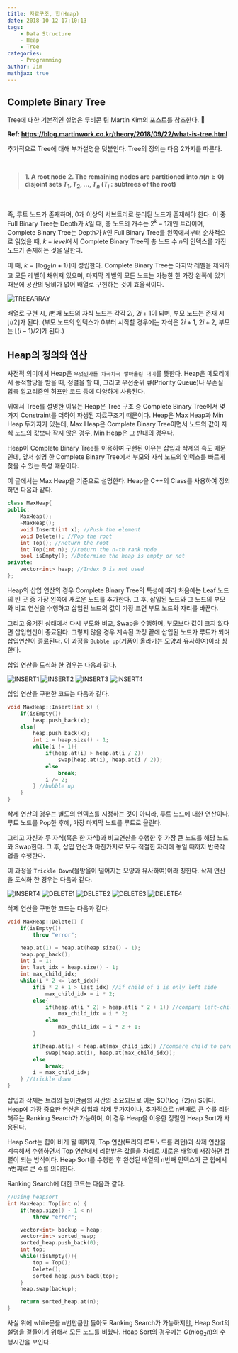 ```yaml
---
title: 자료구조, 힙(Heap)
date: 2018-10-12 17:10:13
tags:
    - Data Structure
    - Heap
    - Tree
categories:
    - Programming
author: Jim
mathjax: true
---
```


## Complete Binary Tree

Tree에 대한 기본적인 설명은 루비콘 팀 Martin Kim의 포스트를 참조한다. :bow:

**Ref: <https://blog.martinwork.co.kr/theory/2018/09/22/what-is-tree.html>**

추가적으로 Tree에 대해 부가설명을 덧붙인다.
Tree의 정의는 다음 2가지를 따른다.

</br>

> **1. A root node**
> **2. The remaining nodes are partitioned into $n(n \geq 0)$ disjoint sets $T_1, T_2, ... , T_n$ ($T_i$ : subtrees of the root)**

</br>

즉, 루트 노드가 존재하며, 0개 이상의 서브트리로 분리된 노드가 존재해야 한다.
이 중 Full Binary Tree는 Depth가 $k$일 때, 총 노드의 개수는 $2^k - 1$개인 트리이며,
Complete Binary Tree는 Depth가 $k$인 Full Binary Tree를 왼쪽에서부터 순차적으로 읽었을 때, $k-level$에서 Complete Binary Tree의 총 노드 수 $n$의 인덱스를 가진 노드가 존재하는 것을 말한다.

이 때, $k =\lceil\log_{2}(n + 1)\rceil$이 성립한다.
Complete Binary Tree는 마지막 레벨을 제외하고 모든 레벨이 채워져 있으며, 마지막 레벨의 모든 노드는 가능한 한 가장 왼쪽에 있기 때문에 공간의 낭비가 없어 배열로 구현하는 것이 효율적이다.

<!--more-->

![TREEARRAY](/images/about-heap/treearray.png)

배열로 구현 시, $i$번째 노드의 자식 노드는 각각 $2i,\ 2i + 1$이 되며, 부모 노드는 존재 시 $\lfloor i / 2\rfloor$가 된다. (부모 노드의 인덱스가 $0$부터 시작할 경우에는 자식은  $2i + 1,\ 2i + 2$, 부모는 $\lfloor(i - 1) / 2\rfloor$가 된다.)

## Heap의 정의와 연산

사전적 의미에서 Heap은 `무엇인가를 차곡차곡 쌓아올린 더미`를 뜻한다.
Heap은 메모리에서 동적할당을 받을 때, 정렬을 할 때, 그리고 우선순위 큐(Priority Queue)나 무손실 압축 알고리즘인 허프만 코드 등에 다양하게 사용된다.

위에서 Tree를 설명한 이유는 Heap은 Tree 구조 중 Complete Binary Tree에서 몇가지 Constraint를 더하여 파생된 자료구조기 때문이다.
Heap은 Max Heap과 Min Heap 두가지가 있는데, Max Heap은 Complete Binary Tree이면서 노드의 값이 자식 노드의 값보다 작지 않은 경우, Min Heap은 그 반대의 경우다.

Heap이 Complete Binary Tree를 이용하여 구현된 이유는 삽입과 삭제의 속도 때문인데, 앞서 설명 한 Complete Binary Tree에서 부모와 자식 노드의 인덱스를 빠르게 찾을 수 있는 특성 때문이다.

이 글에서는 Max Heap을 기준으로 설명한다.
Heap을 C++의 Class를 사용하여 정의하면 다음과 같다.

```c++
class MaxHeap{
public:
    MaxHeap();
    ~MaxHeap();
    void Insert(int x); //Push the element
    void Delete(); //Pop the root
    int Top(); //Return the root
    int Top(int n); //return the n-th rank node
    bool isEmpty(); //Determine the heap is empty or not
private:
    vector<int> heap; //Index 0 is not used
};
```

Heap의 삽입 연산의 경우 Complete Binary Tree의 특성에 따라 처음에는 Leaf 노드의 빈 곳 중 가장 왼쪽에 새로운 노드를 추가한다.
그 후, 삽입된 노드와 그 노드의 부모와 비교 연산을 수행하고 삽입된 노드의 값이 가장 크면 부모 노드와 자리를 바꾼다.

그리고 옮겨진 상태에서 다시 부모와 비교, Swap을 수행하며, 부모보다 값이 크지 않다면 삽입연산이 종료된다.
그렇지 않을 경우 계속된 과정 끝에 삽입된 노드가 루트가 되며 삽입연산이 종료된다.
이 과정을 `Bubble up`(거품이 올라가는 모양과 유사하여)이라 칭한다.

삽입 연산을 도식화 한 경우는 다음과 같다.

![INSERT1](/images/about-heap/insert1.jpg)
![INSERT2](/images/about-heap/insert2.jpg)
![INSERT3](/images/about-heap/insert3.jpg)
![INSERT4](/images/about-heap/insert4.jpg)

삽입 연산을 구현한 코드는 다음과 같다.
```c++
void MaxHeap::Insert(int x) {
    if(isEmpty())
        heap.push_back(x);
    else{
        heap.push_back(x);
        int i = heap.size() - 1;
        while(i != 1){
            if(heap.at(i) > heap.at(i / 2))
                swap(heap.at(i), heap.at(i / 2));
            else
                break;
            i /= 2;
        } //bubble up
    }
}
```

삭제 연산의 경우는 별도의 인덱스를 지정하는 것이 아니라, 루트 노드에 대한 연산이다.
루트 노드를 Pop한 후에, 가장 마지막 노드를 루트로 올린다.

그리고 자신과 두 자식(혹은 한 자식)과 비교연산을 수행한 후 가장 큰 노드를 해당 노드와 Swap한다.
그 후, 삽입 연산과 마찬가지로 모두 적절한 자리에 놓일 때까지 반복작업을 수행한다.

이 과정을 `Trickle Down`(물방울이 떨어지는 모양과 유사하여)이라 칭한다.
삭제 연산을 도식화 한 경우는 다음과 같다.

![INSERT4](/images/about-heap/insert4.jpg)
![DELETE1](/images/about-heap/delete1.jpg)
![DELETE2](/images/about-heap/delete2.jpg)
![DELETE3](/images/about-heap/delete3.jpg)
![DELETE4](/images/about-heap/delete4.jpg)

삭제 연산을 구현한 코드는 다음과 같다.
```c++
void MaxHeap::Delete() {
    if(isEmpty())
        throw "error";

    heap.at(1) = heap.at(heap.size() - 1);
    heap.pop_back();
    int i = 1;
    int last_idx = heap.size() - 1;
    int max_child_idx;
    while(i * 2 <= last_idx){
        if(i * 2 + 1 > last_idx) //if child of i is only left side
            max_child_idx = i * 2;
        else{
            if(heap.at(i * 2) > heap.at(i * 2 + 1)) //compare left-child to right-child  before child to parent
                max_child_idx = i * 2;
            else
                max_child_idx = i * 2 + 1;
        }

        if(heap.at(i) < heap.at(max_child_idx)) //compare child to parent
            swap(heap.at(i), heap.at(max_child_idx));
        else
            break;
        i = max_child_idx;
    } //trickle down
}
```

삽입과 삭제는 트리의 높이만큼의 시간의 소요되므로 이는 $O(\log_{2}n) $이다.
Heap에 가장 중요한 연산은 삽입과 삭제 두가지이나, 추가적으로 n번째로 큰 수를 리턴해주는 Ranking Search가 가능하며, 이 경우 Heap을 이용한 정렬인 Heap Sort가 사용된다.

Heap Sort는 힙이 비게 될 때까지, Top 연산(트리의 루트노드를 리턴)과 삭제 연산을 계속해서 수행하면서 Top 연산에서 리턴받은 값들을 차례로 새로운 배열에 저장하면 정렬이 되는 방식이다.
Heap Sort를 수행한 후 완성된 배열의 n번째 인덱스가 곧 힙에서 n번째로 큰 수를 의미한다.

Ranking Search에 대한 코드는 다음과 같다.
```c++
//using heapsort
int MaxHeap::Top(int n) {
    if(heap.size() - 1 < n)
        throw "error";

    vector<int> backup = heap;
    vector<int> sorted_heap;
    sorted_heap.push_back(0);
    int top;
    while(!isEmpty()){
        top = Top();
        Delete();
        sorted_heap.push_back(top);
    }
    heap.swap(backup);

    return sorted_heap.at(n);
}
```

사실 위에 while문을 n번만큼만 돌아도 Ranking Search가 가능하지만, Heap Sort의 설명을 곁들이기 위해서 모든 노드를 비웠다. Heap Sort의 경우에는 $O(n\log_{2}n)$의 수행시간을 보인다.
